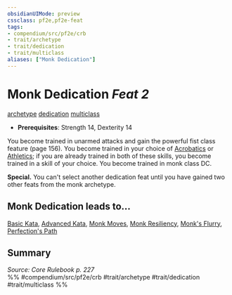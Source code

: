 ```yaml
---
obsidianUIMode: preview
cssclass: pf2e,pf2e-feat
tags:
- compendium/src/pf2e/crb
- trait/archetype
- trait/dedication
- trait/multiclass
aliases: ["Monk Dedication"]
---
```

# Monk Dedication  *Feat 2*  
[archetype](archetype.md "Archetype Feat Trait")  [dedication](dedication.md "Dedication Feat Trait")  [multiclass](multiclass.md "Multiclass Feat Trait")  

- **Prerequisites**: Strength 14, Dexterity 14

You become trained in unarmed attacks and gain the powerful fist class feature (page 156). You become trained in your choice of [Acrobatics](skills.md#Acrobatics) or [Athletics](skills.md#Athletics); if you are already trained in both of these skills, you become trained in a skill of your choice. You become trained in monk class DC.

**Special.** You can't select another dedication feat until you have gained two other feats from the monk archetype.

## Monk Dedication leads to...

[Basic Kata](basic-kata.md), [Advanced Kata](advanced-kata.md), [Monk Moves](monk-moves.md), [Monk Resiliency](monk-resiliency.md), [Monk's Flurry](monks-flurry.md), [Perfection's Path](perfections-path.md)

## Summary

*Source: Core Rulebook p. 227*  
%% #compendium/src/pf2e/crb #trait/archetype #trait/dedication #trait/multiclass %%